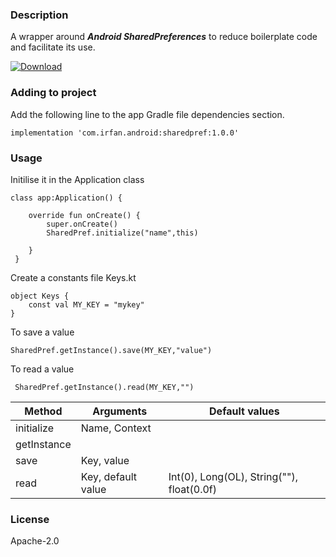 ### Description
A wrapper around ***Android SharedPreferences*** to reduce boilerplate code and facilitate its use.

[ ![Download](https://api.bintray.com/packages/irfankhan/android_stuff/sharedpref/images/download.svg) ](https://bintray.com/irfankhan/android_stuff/sharedpref/_latestVersion)
### Adding to project
Add the following line to the app Gradle file dependencies section.
```
implementation 'com.irfan.android:sharedpref:1.0.0'
```
### Usage
Initilise it in the Application class
```
class app:Application() {

    override fun onCreate() {
        super.onCreate()
        SharedPref.initialize("name",this)

    }
 }
```
Create a constants file Keys.kt
```
object Keys {
    const val MY_KEY = "mykey"
}
```

To save a value 
```
SharedPref.getInstance().save(MY_KEY,"value")
```

To read a value
```
 SharedPref.getInstance().read(MY_KEY,"")
```
| Method      | Arguments          | Default  values                           |
|-------------|--------------------|-------------------------------------------|
| initialize  | Name, Context      |                                           |
| getInstance |                    |                                           |
| save        | Key, value         |                                           |
| read        | Key, default value | Int(0), Long(OL), String(""), float(0.0f) |

### License
Apache-2.0
